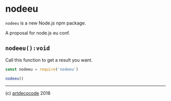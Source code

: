 # nodeeu

`nodeeu` is a new Node.js npm package.

A proposal for node.js eu conf.

## `nodeeu():void`

Call this function to get a result you want.

```js
const nodeeu = require('nodeeu')

nodeeu()
```

---

(c) [artdecocode][1] 2018

[1]: https://artdeco.bz
